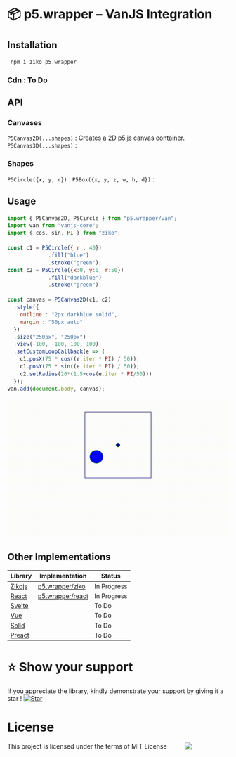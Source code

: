 # 📦 p5.wrapper – VanJS Integration

## Installation 

```bash
 npm i ziko p5.wrapper
```

### Cdn : To Do

## API 
### Canvases
 `P5Canvas2D(...shapes)` : Creates a 2D p5.js canvas container.
 `P5Canvas3D(...shapes)` : 
### Shapes 
 `P5Circle({x, y, r})` : 
 `P5Box({x, y, z, w, h, d})` : 
## Usage 

```js
import { P5Canvas2D, P5Circle } from "p5.wrapper/van";
import van from "vanjs-core";
import { cos, sin, PI } from "ziko";

const c1 = P5Circle({ r : 40})
             .fill("blue")
             .stroke("green");
const c2 = P5Circle({x:0, y:0, r:50})
             .fill("darkblue")
             .stroke("green");
             
const canvas = P5Canvas2D(c1, c2)
  .style({
    outline : "2px darkblue solid",
    margin : "50px auto"
  })
  .size("250px", "250px")
  .view(-100, -100, 100, 100)
  .setCustomLoopCallback(e => {
    c1.posX(75 * cos((e.iter * PI) / 50));
    c1.posY(75 * sin((e.iter * PI) / 50));
    c2.setRadius(20*(1.5+cos(e.iter * PI/50)))
  });
van.add(document.body, canvas);
```
![](../../assets/circles.gif)
## Other Implementations
|Library|Implementation|Status|
|-|-|-|
|[Zikojs]()|[p5.wrapper/ziko](../ziko/readme.md)| In Progress
|[React]()|[p5.wrapper/react](../react/readme.md)| In Progress
|[Svelte]()|| To Do 
|[Vue]()|| To Do
|[Solid]()|| To Do 
|[Preact]()|| To Do 

# ⭐️ Show your support 

If you appreciate the library, kindly demonstrate your support by giving it a star !
[![Star](https://img.shields.io/github/stars/zakarialaoui10/p5.wrapper?style=social)](https://github.com/zakarialaoui10/p5.wrapper)
<!--## Financial support-->

# License 
This project is licensed under the terms of MIT License <img src="https://img.shields.io/github/license/zakarialaoui10/p5.wrapper?color=rgb%2820%2C21%2C169%29" width="100" align="right">
